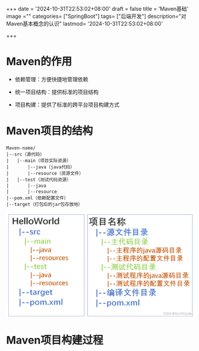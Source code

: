 +++
date = '2024-10-31T22:53:02+08:00'
draft = false
title = 'Maven基础'
image =""
categories= ["SpringBoot"]
tags= ["后端开发"]
description="对Maven基本概念的认识"
lastmod= '2024-10-31T22:53:02+08:00'

+++

# Maven的作用

- 依赖管理：方便快捷地管理依赖

- 统一项目结构：提供标准的项目结构

- 项目构建：提供了标准的跨平台项目构建方式

# Maven项目的结构

```
Maven-name/
|--src（源代码）
|	|--main（项目实际资源）
|		|--java（java代码）
|		|--resource（资源文件）
|	|--test（测试代码资源）
|		|--java
|		|--resource
|--pom.xml（依赖配置文件）
|--target（打包后的jar包存放地）
```

<img src="Maven项目结构图.png" alt="Maven项目结构图"  />


# Maven项目构建过程

